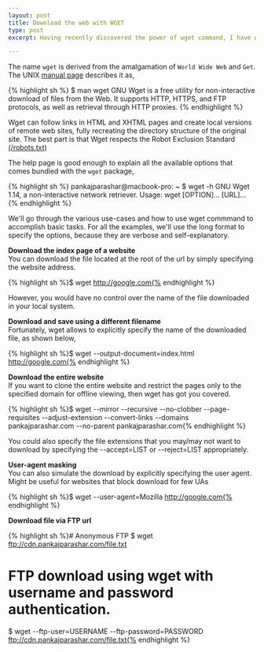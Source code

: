 ```yaml
---
layout: post
title: Download the web with WGET
type: post
excerpt: Having recently discovered the power of wget command, I have written this article to remind myself the various ways we could use this command to download the world wide web.

---
```


The name `wget` is derived from the amalgamation of `World Wide Web` and `Get`. The UNIX [manual page](http://unixhelp.ed.ac.uk/CGI/man-cgi?wget) describes it as,

{% highlight sh %}
$ man wget
GNU Wget is a free utility for non-interactive download of files from
the Web. It supports HTTP, HTTPS, and FTP protocols, as well as retrieval
through HTTP proxies.
{% endhighlight %}

Wget can follow links in HTML and XHTML pages and create local versions
of remote web sites, fully recreating the directory structure of the
original site. The best part is that Wget respects the Robot Exclusion Standard [(/robots.txt)](/robots.txt)

The help page is good enough to explain all the available options that comes bundled with the `wget` package,

{% highlight sh %}
pankajparashar@macbook-pro: ~
$ wget -h
GNU Wget 1.14, a non-interactive network retriever.
Usage: wget [OPTION]... [URL]...
{% endhighlight %}

We'll go through the various use-cases and how to use wget commmand to accomplish basic tasks. For all the examples, we'll use the long format to specify the options, because they are verbose and self-explanatory.

**Download the index page of a website**  
You can download the file located at the root of the url by simply specifying the website address.

{% highlight sh %}$ wget http://google.com{% endhighlight %}

However, you would have no control over the name of the file downloaded in your local system.

**Download and save using a different filename**  
Fortunately, wget allows to explicitly specify the name of the downloaded file, as shown below,

{% highlight sh %}$ wget --output-document=index.html http://google.com{% endhighlight %}

**Download the entire website**  
If you want to clone the entire website and restrict the pages only to the specified domain for offline viewing, then wget has got you covered.

{% highlight sh %}$ wget --mirror --recursive --no-clobber --page-requisites --adjust-extension --convert-links --domains pankajparashar.com --no-parent pankajparashar.com{% endhighlight %}

You could also specify the file extensions that you may/may not want to download by specifying the --accept=LIST or --reject=LIST appropriately.

**User-agent masking**  
You can also simulate the download by explicitly specifying the user agent. Might be useful for websites that block download for few UAs

{% highlight sh %}$ wget --user-agent=Mozilla http://google.com{% endhighlight %}

**Download file via FTP url**  

{% highlight sh %}# Anonymous FTP
$ wget ftp://cdn.pankajparashar.com/file.txt

# FTP download using wget with username and password authentication.
$ wget --ftp-user=USERNAME --ftp-password=PASSWORD ftp://cdn.pankajparashar.com/file.txt{% endhighlight %}
